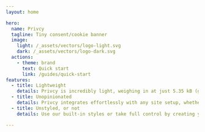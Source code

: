```yaml
---
layout: home

hero:
  name: Privcy
  tagline: Tiny consent/cookie banner
  image:
    light: /_assets/vectors/logo-light.svg
    dark: /_assets/vectors/logo-dark.svg
  actions:
    - theme: brand
      text: Quick start
      link: /guides/quick-start
features:
  - title: Lightweight
    details: Privcy is incredibly light, weighing in at just 5.35 kB (gZip).
  - title: Unopinionated
    details: Privcy integrates effortlessly with any site setup, whether you load scripts, iframes, or something else entirely.
  - title: Unstyled, or not
    details: Use our built-in styles or take full control by creating your own custom designs.

---
```

